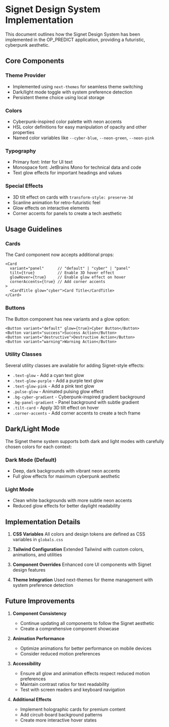 # Signet Design System Implementation

This document outlines how the Signet Design System has been implemented in the OP_PREDICT application, providing a futuristic, cyberpunk aesthetic.

## Core Components

### Theme Provider
- Implemented using `next-themes` for seamless theme switching
- Dark/light mode toggle with system preference detection
- Persistent theme choice using local storage

### Colors
- Cyberpunk-inspired color palette with neon accents
- HSL color definitions for easy manipulation of opacity and other properties
- Named color variables like `--cyber-blue`, `--neon-green`, `--neon-pink`

### Typography
- Primary font: Inter for UI text
- Monospace font: JetBrains Mono for technical data and code
- Text glow effects for important headings and values

### Special Effects
- 3D tilt effect on cards with `transform-style: preserve-3d`
- Scanline animation for retro-futuristic feel
- Glow effects on interactive elements
- Corner accents for panels to create a tech aesthetic

## Usage Guidelines

### Cards
The Card component now accepts additional props:
```tsx
<Card 
  variant="panel"      // "default" | "cyber" | "panel"
  tilt={true}          // Enable 3D hover effect
  glowHover={true}     // Enable glow effect on hover
  cornerAccents={true} // Add corner accents
>
  <CardTitle glow="cyber">Card Title</CardTitle>
</Card>
```

### Buttons
The Button component has new variants and a glow option:
```tsx
<Button variant="default" glow={true}>Cyber Button</Button>
<Button variant="success">Success Action</Button>
<Button variant="destructive">Destructive Action</Button>
<Button variant="warning">Warning Action</Button>
```

### Utility Classes
Several utility classes are available for adding Signet-style effects:
- `.text-glow` - Add a cyan text glow
- `.text-glow-purple` - Add a purple text glow
- `.text-glow-pink` - Add a pink text glow
- `.pulse-glow` - Animated pulsing glow effect
- `.bg-cyber-gradient` - Cyberpunk-inspired gradient background
- `.bg-panel-gradient` - Panel background with subtle gradient
- `.tilt-card` - Apply 3D tilt effect on hover
- `.corner-accents` - Add corner accents to create a tech frame

## Dark/Light Mode

The Signet theme system supports both dark and light modes with carefully chosen colors for each context:

### Dark Mode (Default)
- Deep, dark backgrounds with vibrant neon accents
- Full glow effects for maximum cyberpunk aesthetic

### Light Mode
- Clean white backgrounds with more subtle neon accents
- Reduced glow effects for better daylight readability

## Implementation Details

1. **CSS Variables**
   All colors and design tokens are defined as CSS variables in `globals.css`

2. **Tailwind Configuration**
   Extended Tailwind with custom colors, animations, and utilities

3. **Component Overrides**
   Enhanced core UI components with Signet design features

4. **Theme Integration**
   Used next-themes for theme management with system preference detection

## Future Improvements

1. **Component Consistency**
   - Continue updating all components to follow the Signet aesthetic
   - Create a comprehensive component showcase

2. **Animation Performance**
   - Optimize animations for better performance on mobile devices
   - Consider reduced motion preferences

3. **Accessibility**
   - Ensure all glow and animation effects respect reduced motion preferences
   - Maintain contrast ratios for text readability
   - Test with screen readers and keyboard navigation

4. **Additional Effects**
   - Implement holographic cards for premium content
   - Add circuit-board background patterns
   - Create more interactive hover states